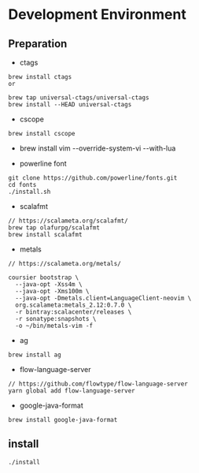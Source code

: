 # Development Environment 

## Preparation

- ctags
```
brew install ctags
or

brew tap universal-ctags/universal-ctags
brew install --HEAD universal-ctags
```

- cscope
```
brew install cscope
```

- brew install vim --override-system-vi --with-lua

- powerline font
```
git clone https://github.com/powerline/fonts.git
cd fonts
./install.sh
```

- scalafmt
```
// https://scalameta.org/scalafmt/
brew tap olafurpg/scalafmt
brew install scalafmt
```

- metals
```
// https://scalameta.org/metals/

coursier bootstrap \
  --java-opt -Xss4m \
  --java-opt -Xms100m \
  --java-opt -Dmetals.client=LanguageClient-neovim \
  org.scalameta:metals_2.12:0.7.0 \
  -r bintray:scalacenter/releases \
  -r sonatype:snapshots \
  -o ~/bin/metals-vim -f
```

- ag
```
brew install ag
```

- flow-language-server
```
// https://github.com/flowtype/flow-language-server
yarn global add flow-language-server
```

- google-java-format
```
brew install google-java-format
```

<!--- ensime-sbt-->
<!--http://ensime.github.io/editors/vim/install/-->
<!--```-->
<!--pip install websocket-client sexpdata-->
<!--```-->

## install
```
./install
```

